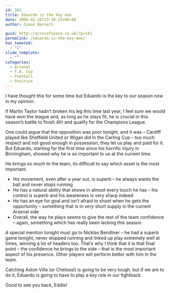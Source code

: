 ```yaml
---
id: 161
title: Eduardo is the key man
date: 2009-02-16T23:30:23+00:00
author: Simon Barnett

guid: http://acresofspace.co.uk/?p=161
permalink: /eduardo-is-the-key-man/
has_tweeted:
  - "1"
slide_template:
  - ""
categories:
  - Arsenal
  - F.A. Cup
  - Football
  - Positive
---
```

I have thought this for some time but Eduardo is the key to our season now in my opinion.

If Martin Taylor hadn&#8217;t broken his leg this time last year, I feel sure we would have won the league and, as long as he stays fit, he is crucial in this season&#8217;s battle to finish 4th and qualify for the Champions League.

One could argue that the opposition was poor tonight, and it was &#8211; Cardiff played like Sheffield United or Wigan did in the Carling Cup &#8211; too much respect and not good enough in possession, they let us play and paid for it. But Eduardo, starting for the first time since his horrific injury in Birmingham, showed why he is so important to us at the current time.

He brings so much to the team, its difficult to say which asset is the most important.

  * His movement, even after a year out, is superb &#8211; he always wants the ball and never stops running
  * He has a natural ability that shows in almost every touch he has &#8211; his control is superb and his awareness is very sharp indeed
  * He has an eye for goal and isn&#8217;t afraid to shoot when he gets the opportunity &#8211; something that is in _very_ short supply in the current Arsenal side
  * Overall, the way he plays seems to give the rest of the team confidence &#8211; again, something which has really been lacking this season

A special mention tonight must go to Nicklas Bendtner &#8211; he had a superb game tonight, never stopped running and linked up play extremely well at times, winning a lot of headers too. That&#8217;s why I think that it is that final point &#8211; the confidence he brings to the side &#8211; that is the most important aspect of his presence. Other players will perform better with him in the team.

Catching Aston Villa (or Chelsea!) is going to be very tough, but if we are to do it, Eduardo is going to have to play a key role in our fightback.

Good to see you back, Eddie!
